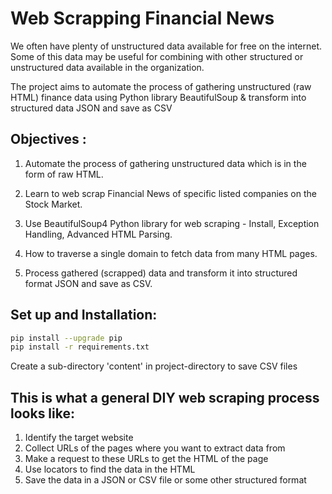 # Web Scrapping Financial News
We often have plenty of unstructured data available for free on the internet. Some of this data may be useful for combining with other structured or unstructured data available in the organization.

The project aims to automate the process of gathering unstructured (raw HTML) finance data using Python library BeautifulSoup & transform into structured data JSON and save as CSV
## Objectives :

1. Automate the process of gathering unstructured data which is in the form of raw HTML.

2. Learn to web scrap Financial News of specific listed companies on the Stock Market.

3. Use BeautifulSoup4 Python library for web scraping - Install, Exception Handling, Advanced HTML Parsing.

4. How to traverse a single domain to fetch data from many HTML pages.

5. Process gathered (scrapped) data and transform it into structured format JSON and save as CSV.

## Set up and Installation:
```bash
pip install --upgrade pip
pip install -r requirements.txt
```
Create a sub-directory 'content' in project-directory to save CSV files
## This is what a general DIY web scraping process looks like:

1. Identify the target website
2. Collect URLs of the pages where you want to extract data from
3. Make a request to these URLs to get the HTML of the page
4. Use locators to find the data in the HTML
5. Save the data in a JSON or CSV file or some other structured format
